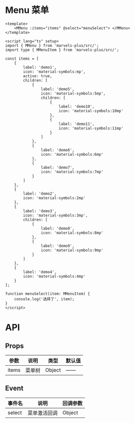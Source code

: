 # Menu 菜单

<div>
    <MMenu :items="items" @select="menuSelect"> </MMenu>
</div>

<script lang="ts" setup>
import { ref } from 'vue';

const items = [
	{
		label: 'demo1',
		icon: 'material-symbols:mp',
		active: true,
		children: [
			{
				label: 'demo5',
				icon: 'material-symbols:5mp',
				children: [
					{
						label: 'demo10',
						icon: 'material-symbols:10mp'
					},
					{
						label: 'demo11',
						icon: 'material-symbols:11mp'
					}
				]
			},
			{
				label: 'demo6',
				icon: 'material-symbols:6mp'
			},
			{
				label: 'demo7',
				icon: 'material-symbols:7mp'
			}
		]
	},
	{
		label: 'demo2',
		icon: 'material-symbols:2mp'
	},
	{
		label: 'demo3',
		icon: 'material-symbols:3mp',
		children: [
			{
				label: 'demo8',
				icon: 'material-symbols:8mp'
			},
			{
				label: 'demo9',
				icon: 'material-symbols:9mp'
			}
		]
	},
	{
		label: 'demo4',
		icon: 'material-symbols:4mp'
	}
];

function menuSelect(item: MMenuItem) {
	console.log('选择了', item);
}
</script>

```vue
<template>
	<MMenu :items="items" @select="menuSelect"> </MMenu>
</template>

<script lang="ts" setup>
import { MMenu } from 'marvels-plus/src/';
import type { MMenuItem } from 'marvels-plus/src/';

const items = [
	{
		label: 'demo1',
		icon: 'material-symbols:mp',
		active: true,
		children: [
			{
				label: 'demo5',
				icon: 'material-symbols:5mp',
				children: [
					{
						label: 'demo10',
						icon: 'material-symbols:10mp'
					},
					{
						label: 'demo11',
						icon: 'material-symbols:11mp'
					}
				]
			},
			{
				label: 'demo6',
				icon: 'material-symbols:6mp'
			},
			{
				label: 'demo7',
				icon: 'material-symbols:7mp'
			}
		]
	},
	{
		label: 'demo2',
		icon: 'material-symbols:2mp'
	},
	{
		label: 'demo3',
		icon: 'material-symbols:3mp',
		children: [
			{
				label: 'demo8',
				icon: 'material-symbols:8mp'
			},
			{
				label: 'demo9',
				icon: 'material-symbols:9mp'
			}
		]
	},
	{
		label: 'demo4',
		icon: 'material-symbols:4mp'
	}
];

function menuSelect(item: MMenuItem) {
	console.log('选择了', item);
}
</script>
```

# API

## Props

| 参数  | 说明   | 类型   | 默认值 |
| ----- | ------ | ------ | ------ |
| items | 菜单树 | Object | ——     |

## Event

| 事件名 | 说明         | 回调参数 |
| ------ | ------------ | -------- |
| select | 菜单激活回调 | Object   |
